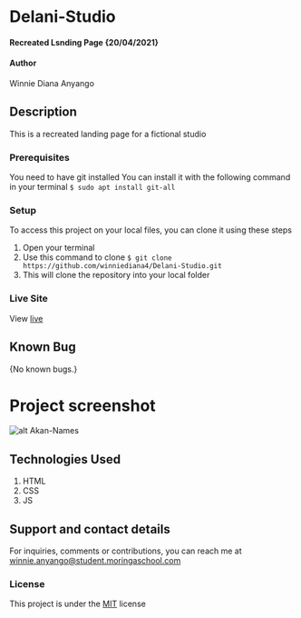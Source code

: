 # Delani-Studio
#### Recreated Lsnding Page {20/04/2021}
#### Author
Winnie Diana Anyango
## Description
This is a recreated landing page for a fictional studio
### Prerequisites
You need to have git installed
You can install it with the following command in your terminal
`$ sudo apt install git-all`
### Setup
To access this project on your local files, you can clone it using these steps
1. Open your terminal
1. Use this command to clone `$ git clone https://github.com/winniediana4/Delani-Studio.git`
1. This will clone the repository into your local folder
### Live Site
View [live](https://winniediana4.github.io/Delani-Studio/) 
## Known Bug
{No known bugs.}
# Project screenshot
![alt Akan-Names](images/akan.png)
## Technologies Used
1. HTML
1. CSS
1. JS
## Support and contact details
For inquiries, comments or contributions, you can reach me at winnie.anyango@student.moringaschool.com
### License
This project is under the [MIT](LICENSE) license
